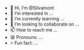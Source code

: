 - 👋 Hi, I’m @Silvamont
- 👀 I’m interested in ...
- 🌱 I’m currently learning ...
- 💞️ I’m looking to collaborate on ...
- 📫 How to reach me ...
- 😄 Pronouns: ...
- ⚡ Fun fact: ...

<!---
Silvamont/Silvamont is a ✨ special ✨ repository because its `README.md` (this file) appears on your GitHub profile.
You can click the Preview link to take a look at your changes.
--->
